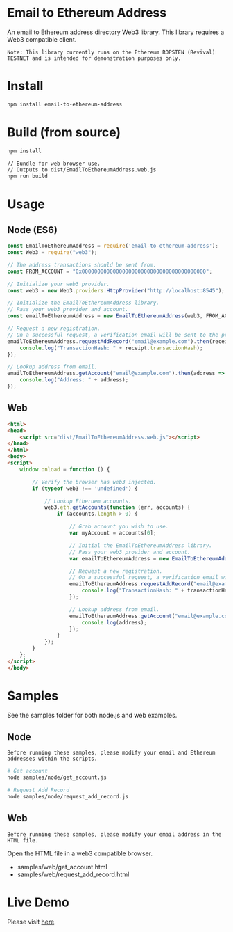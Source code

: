 # Email to Ethereum Address

An email to Ethereum address directory Web3 library. This library requires a Web3 compatible client.

`Note: This library currently runs on the Ethereum ROPSTEN (Revival) TESTNET and is intended for demonstration purposes only.`

# Install
```bash
npm install email-to-ethereum-address
```

# Build (from source)
```bash
npm install

// Bundle for web browser use.
// Outputs to dist/EmailToEthereumAddress.web.js
npm run build
```

# Usage

## Node (ES6)

```javascript
const EmailToEthereumAddress = require('email-to-ethereum-address');
const Web3 = require("web3");

// The address transactions should be sent from.
const FROM_ACCOUNT = "0x0000000000000000000000000000000000000000";

// Initialize your web3 provider.
const web3 = new Web3.providers.HttpProvider("http://localhost:8545");

// Initialize the EmailToEthereumAddress library.
// Pass your web3 provider and account.
const emailToEthereumAddress = new EmailToEthereumAddress(web3, FROM_ACCOUNT);

// Request a new registration.
// On a successful request, a verification email will be sent to the provided email address.
emailToEthereumAddress.requestAddRecord("email@example.com").then(receipt => {
    console.log("TransactionHash: " + receipt.transactionHash);
});

// Lookup address from email.
emailToEthereumAddress.getAccount("email@example.com").then(address => {
    console.log("Address: " + address);
});
```

## Web

```html
<html>
<head>
    <script src="dist/EmailToEthereumAddress.web.js"></script>
</head>
</html>
<body>
<script>
    window.onload = function () {

        // Verify the browser has web3 injected.
        if (typeof web3 !== 'undefined') {

            // Lookup Etheruem accounts.
            web3.eth.getAccounts(function (err, accounts) {
                if (accounts.length > 0) {

                    // Grab account you wish to use.
                    var myAccount = accounts[0];

                    // Initial the EmailToEthereumAddress library.
                    // Pass your web3 provider and account.
                    var emailToEthereumAddress = new EmailToEthereumAddress(web3.currentProvider, myAccount);

                    // Request a new registration.
                    // On a successful request, a verification email will be sent to the provided email address.
                    emailToEthereumAddress.requestAddRecord("email@example.com", function (error, transactionHash) {
                        console.log("TransactionHash: " + transactionHash);
                    });

                    // Lookup address from email.
                    emailToEthereumAddress.getAccount("email@example.com", function (address) {
                        console.log(address);
                    });
                }
            });
        }
    };
</script>
</body>
```

# Samples

See the samples folder for both node.js and web examples.

## Node 

`Before running these samples, please modify your email and Ethereum addresses within the scripts.`

```bash
# Get account
node samples/node/get_account.js

# Request Add Record
node samples/node/request_add_record.js
```

## Web

`Before running these samples, please modify your email address in the HTML file.`

Open the HTML file in a web3 compatible browser.
- samples/web/get_account.html
- samples/web/request_add_record.html

# Live Demo
Please visit [here](https://whois.nventify.com/).
